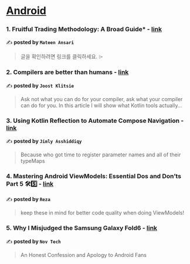 
<h1><a href=https://medium.com/tag/android/recommended target="_blank" rel="noopener noreferrer">Android</a></h1>
<h3>1. Fruitful Trading Methodology: A Broad Guide* - <a href="https://medium.com/@ansarimateen092/fruitful-trading-methodology-a-broad-guide-5907eed4a8b9" target="_blank" rel="noopener noreferrer">link</a></h3>

✍️ **posted by `Mateen Ansari`**

<blockquote>글을 확인하려면 링크를 클릭하세요. ⌲</blockquote>

<h3>2. Compilers are better than humans - <a href="https://medium.com/@joostklitsie/compilers-are-better-than-humans-216e84e2dda4" target="_blank" rel="noopener noreferrer">link</a></h3>

✍️ **posted by `Joost Klitsie`**

<blockquote>Ask not what you can do for your compiler, ask what your compiler can do for you. In this article I will show what Kotlin tools actually…</blockquote>

<h3>3. Using Kotlin Reflection to Automate Compose Navigation - <a href="https://medium.com/proandroiddev/4c5b565f660f" target="_blank" rel="noopener noreferrer">link</a></h3>

✍️ **posted by `Jimly Asshiddiqy`**

<blockquote>Because who got time to register parameter names and all of their typeMaps</blockquote>

<h3>4. Mastering Android ViewModels: Essential Dos and Don’ts Part 5 🛠️5️⃣ - <a href="https://medium.com/proandroiddev/mastering-android-viewmodels-essential-dos-and-donts-part-5-️5️⃣-14d04ec2426a" target="_blank" rel="noopener noreferrer">link</a></h3>

✍️ **posted by `Reza`**

<blockquote>keep these in mind for better code quality when doing ViewModels!</blockquote>

<h3>5. Why I Misjudged the Samsung Galaxy Fold6 - <a href="https://medium.com/deep-sweet-valuable/why-i-misjudged-the-samsung-galaxy-fold6-366c3665d27f" target="_blank" rel="noopener noreferrer">link</a></h3>

✍️ **posted by `Nov Tech`**

<blockquote>An Honest Confession and Apology to Android Fans</blockquote>

